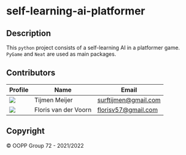 # self-learning-ai-platformer

## Description

This `python` project consists of a self-learning AI in a platformer game. `PyGame` and `Neat` are used as main packages. 

## Contributors

| Profile  | Name | Email |
|---|---|---|
![](https://eu.ui-avatars.com/api/?name=TM&length=4&size=50&color=DDD&background=777&font-size=0.325) | Tijmen Meijer | surftijmen@gmail.com
![](https://eu.ui-avatars.com/api/?name=FV&length=4&size=50&color=DDD&background=777&font-size=0.325) | Floris van der Voorn | florisv57@gmail.com

## Copyright

© OOPP Group 72 - 2021/2022

